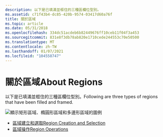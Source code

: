 ```yaml
---
description: 以下是已填滿並框住的三種區欄位型別。
ms.assetid: c71f43b4-dc85-420b-9574-03417d60a76f
title: 關於區域
ms.topic: article
ms.date: 05/31/2018
ms.openlocfilehash: 334dc51acdeb6b82449676ff10ceb11f04f3a453
ms.sourcegitcommit: 831e8f3db78ab820e1710cede244553c70e50500
ms.translationtype: MT
ms.contentlocale: zh-TW
ms.lasthandoff: 01/07/2021
ms.locfileid: "104558747"
---
```

# <a name="about-regions"></a><span data-ttu-id="85f6d-103">關於區域</span><span class="sxs-lookup"><span data-stu-id="85f6d-103">About Regions</span></span>

<span data-ttu-id="85f6d-104">以下是已填滿並框住的三種區欄位型別。</span><span class="sxs-lookup"><span data-stu-id="85f6d-104">Following are three types of regions that have been filled and framed.</span></span>

![顯示矩形區域、橢圓形區域和多邊形區域的圖例](images/csrgn-01.png)

-   [<span data-ttu-id="85f6d-106">區域建立和選取</span><span class="sxs-lookup"><span data-stu-id="85f6d-106">Region Creation and Selection</span></span>](region-creation-and-selection.md)
-   [<span data-ttu-id="85f6d-107">區域操作</span><span class="sxs-lookup"><span data-stu-id="85f6d-107">Region Operations</span></span>](region-operations.md)

 

 



